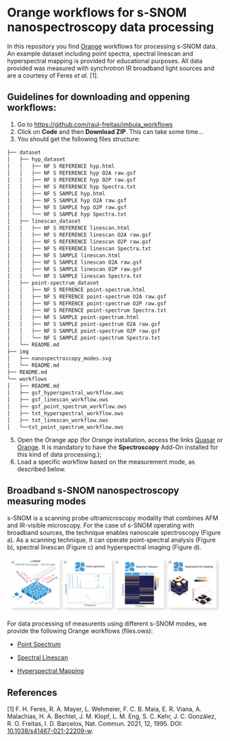 # Orange workflows for s-SNOM nanospectroscopy data processing

In this repository you find [Orange](https://orangedatamining.com) workflows for processing s-SNOM data. An example dataset including point spectra, spectral linescan and hyperspectral mapping is provided for educational purposes. All data provided was measured with synchrotron IR broadband light sources and are a courtesy of Feres *et al.* [1].

## Guidelines for downloading and oppening workflows:

1. Go to https://github.com/raul-freitas/imbuia_workflows
2. Click on **Code** and then **Download ZIP**. This can take some time...
3. You should get the following files structure:

```
├── dataset
│   ├── hyp_dataset
│   │   ├── NF S REFERENCE hyp.html
│   │   ├── NF S REFERENCE hyp O2A raw.gsf
│   │   ├── NF S REFERENCE hyp O2P raw.gsf
│   │   ├── NF S REFERENCE hyp Spectra.txt
│   │   ├── NF S SAMPLE hyp.html
│   │   ├── NF S SAMPLE hyp O2A raw.gsf
│   │   ├── NF S SAMPLE hyp O2P raw.gsf
│   │   └── NF S SAMPLE hyp Spectra.txt
│   ├── linescan_dataset
│   │   ├── NF S REFERENCE linescan.html
│   │   ├── NF S REFERENCE linescan O2A raw.gsf
│   │   ├── NF S REFERENCE linescan O2P raw.gsf
│   │   ├── NF S REFERENCE linescan Spectra.txt
│   │   ├── NF S SAMPLE linescan.html
│   │   ├── NF S SAMPLE linescan O2A raw.gsf
│   │   ├── NF S SAMPLE linescan O2P raw.gsf
│   │   └── NF S SAMPLE linescan Spectra.txt
│   ├── point-spectrum_dataset
│   │   ├── NF S REFRENCE point-spectrum.html
│   │   ├── NF S REFRENCE point-spectrum O2A raw.gsf
│   │   ├── NF S REFRENCE point-spectrum O2P raw.gsf
│   │   ├── NF S REFRENCE point-spectrum Spectra.txt
│   │   ├── NF S SAMPLE point-spectrum.html
│   │   ├── NF S SAMPLE point-spectrum O2A raw.gsf
│   │   ├── NF S SAMPLE point-spectrum O2P raw.gsf
│   │   └── NF S SAMPLE point-spectrum Spectra.txt
│   └── README.md
├── img
│   ├── nanospectroscopy_modes.svg
│   └── README.md
├── README.md
└── workflows
│   ├── README.md
│   ├── gsf_hyperspectral_workflow.ows
│   ├── gsf_linescan_workflow.ows
│   ├── gsf_point_spectrum_workflow.ows
│   ├── txt_hyperspectral_workflow.ows
│   ├── txt_linescan_workflow.ows
│   └──txt_point_spectrum_workflow.ows
```
5. Open the Orange app (for Orange installation, access the links [Quasar](https://quasar.codes) or [Orange](https://orangedatamining.com). It is mandatory to have the **Spectroscopy** Add-On installed for this kind of data processing.);
6. Load a specific workflow based on the measurement mode, as described below.

## Broadband s-SNOM nanospectroscopy measuring modes
s-SNOM is a scanning probe ultramicroscopy modality that combines AFM and IR-visible microscopy. For the case of s-SNOM operating with broadband sources, the technique enables nanoscale spectroscopy (Figure a). As a scanning technique, it can operate point-spectral analysis (Figure b), spectral linescan (Figure c) and hyperspectral imaging (Figure d). 

<p align="center">
<img width="1200" src="img/nanospectroscopy_modes.svg"/>
<p/>

For data processing of measurents using different s-SNOM modes, we provide the following Orange workflows (files.ows):

 - [Point Spectrum](workflows/)

 - [Spectral Linescan](workflows/)

 - [Hyperspectral Mapping](workflows/)

## References

[1]   F. H. Feres, R. A. Mayer, L. Wehmeier, F. C. B. Maia, E. R. Viana, A. Malachias, H. A. Bechtel, J. M. Klopf, L. M. Eng, S. C. Kehr, J. C. González, R. O. Freitas, I. D. Barcelos, Nat. Commun. 2021, 12, 1995. DOI: [10.1038/s41467-021-22209-w](https://doi.org/10.1038/s41467-021-22209-w).

